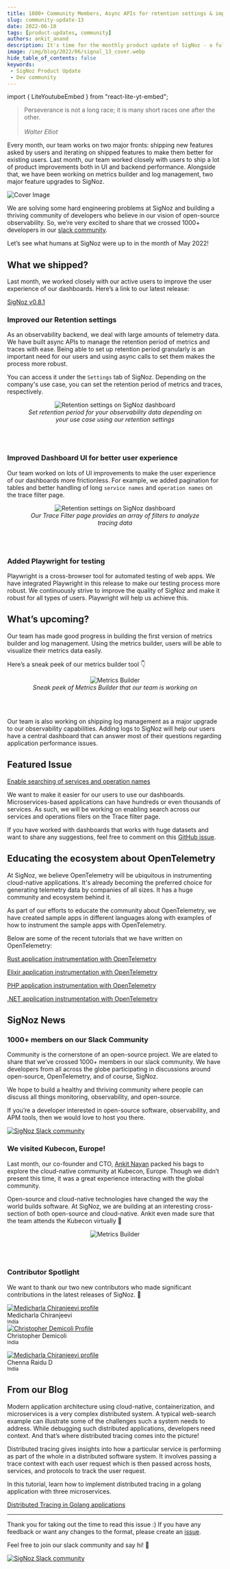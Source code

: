 ```yaml
---
title: 1000+ Community Members, Async APIs for retention settings & improved UI - SigNal 13
slug: community-update-13
date: 2022-06-10
tags: [product-updates, community]
authors: ankit_anand
description: It's time for the monthly product update of SigNoz - a full-stack open-source APM tool. Find out what we've been upto at SigNoz during May, 2022.
image: /img/blog/2022/06/signal_13_cover.webp
hide_table_of_contents: false
keywords:
 - SigNoz Product Update
 - Dev community
---
```


<head>
  <link rel="canonical" href="https://signoz.io/blog/community-update-13/"/>
</head>

import { LiteYoutubeEmbed } from "react-lite-yt-embed";

> Perseverance is not a long race; it is many short races one after the other.<br></br>
*Walter Elliot*
> 

Every month, our team works on two major fronts: shipping new features asked by users and iterating on shipped features to make them better for existing users. Last month, our team worked closely with users to ship a lot of product improvements both in UI and backend performance. Alongside that, we have been working on metrics builder and log management, two major feature upgrades to SigNoz.

<!--truncate-->

![Cover Image](/img/blog/2022/06/signal_13_cover.webp)

We are solving some hard engineering problems at SigNoz and building a thriving community of developers who believe in our vision of open-source observability. So, we’re very excited to share that we crossed 1000+ developers in our [slack community](https://signoz.io/slack).

Let’s see what humans at SigNoz were up to in the month of May 2022!

## What we shipped?

Last month, we worked closely with our active users to improve the user experience of our dashboards. Here’s a link to our latest release:

[SigNoz v0.8.1](https://github.com/SigNoz/signoz/releases/tag/v0.8.1) 

### Improved our Retention settings

As an observability backend, we deal with large amounts of telemetry data. We have built async APIs to manage the retention period of metrics and traces with ease. Being able to set up retention period granularly is an important need for our users and using async calls to set them makes the process more robust.

You can access it under the `Settings` tab of SigNoz. Depending on the company's use case, you can set the retention period of metrics and traces, respectively.

<figure data-zoomable align='center'>
    <img src="/img/blog/2022/06/signal_13_retention_settings.webp" alt="Retention settings on SigNoz dashboard"/>
    <figcaption><i>Set retention period for your observability data depending on your use case using our retention settings</i></figcaption>
</figure>

<br></br>

### Improved Dashboard UI for better user experience

Our team worked on lots of UI improvements to make the user experience of our dashboards more frictionless. For example, we added pagination for tables and better handling of long `service names` and `operation names` on the trace filter page.

<figure data-zoomable align='center'>
    <img src="/img/blog/2022/06/signal_13_trace_filter.webp" alt="Retention settings on SigNoz dashboard"/>
    <figcaption><i>Our Trace Filter page provides an array of filters to analyze tracing data</i></figcaption>
</figure>

<br></br>

### Added Playwright for testing

Playwright is a cross-browser tool for automated testing of web apps. We have integrated Playwright in this release to make our testing process more robust. We continuously strive to improve the quality of SigNoz and make it robust for all types of users. Playwright will help us achieve this.

## What’s upcoming?

Our team has made good progress in building the first version of metrics builder and log management. Using the metrics builder, users will be able to visualize their metrics data easily.

Here’s a sneak peek of our metrics builder tool 👇

<figure data-zoomable align='center'>
    <img src="/img/blog/2022/05/query-builder.webp" alt="Metrics Builder"/>
    <figcaption><i>Sneak peek of Metrics Builder that our team is working on</i></figcaption>
</figure>

<br></br>

Our team is also working on shipping log management as a major upgrade to our observability capabilities. Adding logs to SigNoz will help our users have a central dashboard that can answer most of their questions regarding application performance issues.

## Featured Issue

[Enable searching of services and operation names](https://github.com/SigNoz/signoz/issues/1224)

We want to make it easier for our users to use our dashboards. Microservices-based applications can have hundreds or even thousands of services. As such, we will be working on enabling search across our services and operations filers on the Trace filter page.

If you have worked with dashboards that works with huge datasets and want to share any suggestions, feel free to comment on this [GitHub issue](https://github.com/SigNoz/signoz/issues/1224).

## Educating the ecosystem about OpenTelemetry

At SigNoz, we believe OpenTelemetry will be ubiquitous in instrumenting cloud-native applications. It's already becoming the preferred choice for generating telemetry data by companies of all sizes. It has a huge community and ecosystem behind it.

As part of our efforts to educate the community about OpenTelemetry, we have created sample apps in different languages along with examples of how to instrument the sample apps with OpenTelemetry.

Below are some of the recent tutorials that we have written on OpenTelemetry:

[Rust application instrumentation with OpenTelemetry](https://signoz.io/blog/opentelemetry-rust/)

[Elixir application instrumentation with OpenTelemetry](https://signoz.io/blog/opentelemetry-elixir/)

[PHP application instrumentation with OpenTelemetry](https://signoz.io/blog/opentelemetry-php/)

[.NET application instrumentation with OpenTelemetry](https://signoz.io/blog/opentelemetry-dotnet/)

## SigNoz News

### 1000+ members on our Slack Community

Community is the cornerstone of an open-source project. We are elated to share that we’ve crossed 1000+ members in our slack community. We have developers from all across the globe participating in discussions around open-source, OpenTelemetry, and of course, SigNoz.

We hope to build a healthy and thriving community where people can discuss all things monitoring, observability, and open-source.

If you’re a developer interested in open-source software, observability, and APM tools, then we would love to host you there.

[![SigNoz Slack community](/img/blog/common/join_slack_cta.png)](https://signoz.io/slack)

### We visited Kubecon, Europe!

Last month, our co-founder and CTO, [Ankit Nayan](https://twitter.com/ankitnayan) packed his bags to explore the cloud-native community at Kubecon, Europe. Though we didn’t present this time, it was a great experience interacting with the global community.

Open-source and cloud-native technologies have changed the way the world builds software. At SigNoz, we are building at an interesting cross-section of both open-source and cloud-native. Ankit even made sure that the team attends the Kubecon virtually 🙂

<figure data-zoomable align='center'>
    <img src="/img/blog/2022/06/kubecon.webp" alt="Metrics Builder"/>
</figure>

<br></br>

### Contributor Spotlight

We want to thank our two new contributors who made significant contributions in the latest releases of SigNoz. 🤗

<div class="row">
    <div class="col col--6">
      <div class="avatar">
      <a
         class="avatar__photo-link avatar__photo avatar__photo--lg"
         href="https://github.com/medicharlachiranjeevi"
      >
         <img
            alt="Medicharla Chiranjeevi profile"
            src="https://avatars.githubusercontent.com/u/17638736?v=4"
         />
      </a>
      <div class="avatar__intro">
         <div class="avatar__name">Medicharla Chiranjeevi</div>
         <small class="avatar__subtitle">
         India
         </small>
      </div>
      </div>
   </div>
    <div class="col col--6">
      <div class="avatar">
      <a
         class="avatar__photo-link avatar__photo avatar__photo--lg"
         href="https://github.com/cdemi"
      >
         <img
            alt="Christopher Demicoli Profile"
            src="https://avatars.githubusercontent.com/u/8025435?v=4"
         />
      </a>
      <div class="avatar__intro">
         <div class="avatar__name">Christopher Demicoli</div>
         <small class="avatar__subtitle">
            India
         </small>
      </div>
      </div>
   </div>
</div>

<p></p>

<div class="row">
    <div class="col col--6">
      <div class="avatar">
      <a
         class="avatar__photo-link avatar__photo avatar__photo--lg"
         href="https://github.com/dchennaraidu"
      >
         <img
            alt="Medicharla Chiranjeevi profile"
            src="https://avatars.githubusercontent.com/u/12108102?v=4"
         />
      </a>
      <div class="avatar__intro">
         <div class="avatar__name">Chenna Raidu D</div>
         <small class="avatar__subtitle">
         India
         </small>
      </div>
      </div>
   </div>
   </div>

<p></p>

## From our Blog

Modern application architecture using cloud-native, containerization, and microservices is a very complex distributed system. A typical web-search example can illustrate some of the challenges such a system needs to address. While debugging such distributed applications, developers need context. And that’s where distributed tracing comes into the picture!

Distributed tracing gives insights into how a particular service is performing as part of the whole in a distributed software system. It involves passing a trace context with each user request which is then passed across hosts, services, and protocols to track the user request.

In this tutorial, learn how to implement distributed tracing in a golang application with three microservices.

[Distributed Tracing in Golang applications](https://signoz.io/blog/distributed-tracing-golang/)

---

Thank you for taking out the time to read this issue :) If you have any feedback or want any changes to the format, please create an [issue](https://github.com/SigNoz/signoz/issues).

Feel free to join our slack community and say hi! 👋

[![SigNoz Slack community](/img/blog/common/join_slack_cta.png)](https://signoz.io/slack)